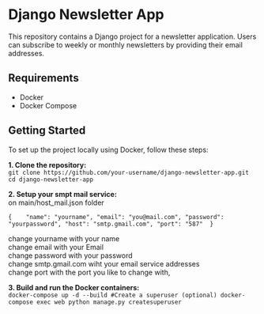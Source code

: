 # Django Newsletter App

This repository contains a Django project for a newsletter application. Users can subscribe to weekly or monthly newsletters by providing their email addresses.

## Requirements

- Docker
- Docker Compose

## Getting Started

To set up the project locally using Docker, follow these steps:

**1. Clone the repository:**<br>
   ``git clone https://github.com/your-username/django-newsletter-app.git``<br>
   ``cd django-newsletter-app``<br>

**2. Setup your smpt mail service:** <br>
on main/host_mail.json folder<br>

``{   
    "name": "yourname",
    "email": "you@mail.com",
    "password": "yourpassword",
    "host": "smtp.gmail.com",
    "port": "587" 
}``<br>

change yourname with your name<br>
change email with your Email<br>
change password with your password<br>
change smtp.gmail.com wiht your email service addresses<br>
change port with the port you like to change with,<br>

**3. Build and run the Docker containers:**<br>
``
    docker-compose up -d --build
    #Create a superuser (optional)
    docker-compose exec web python manage.py createsuperuser
``<br>
